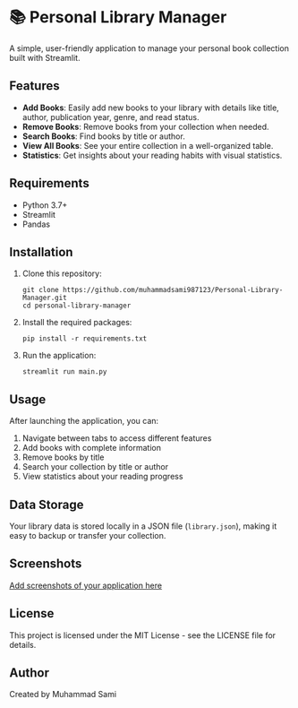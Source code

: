 # 📚 Personal Library Manager

A simple, user-friendly application to manage your personal book collection built with Streamlit.

## Features

- **Add Books**: Easily add new books to your library with details like title, author, publication year, genre, and read status.
- **Remove Books**: Remove books from your collection when needed.
- **Search Books**: Find books by title or author.
- **View All Books**: See your entire collection in a well-organized table.
- **Statistics**: Get insights about your reading habits with visual statistics.

## Requirements

- Python 3.7+
- Streamlit
- Pandas

## Installation

1. Clone this repository:
   ```
   git clone https://github.com/muhammadsami987123/Personal-Library-Manager.git
   cd personal-library-manager
   ```

2. Install the required packages:
   ```
   pip install -r requirements.txt
   ```

3. Run the application:
   ```
   streamlit run main.py
   ```

## Usage

After launching the application, you can:

1. Navigate between tabs to access different features
2. Add books with complete information
3. Remove books by title
4. Search your collection by title or author
5. View statistics about your reading progress

## Data Storage

Your library data is stored locally in a JSON file (`library.json`), making it easy to backup or transfer your collection.

## Screenshots

[Add screenshots of your application here](website.PNG)

## License

This project is licensed under the MIT License - see the LICENSE file for details.

## Author

Created by Muhammad Sami




